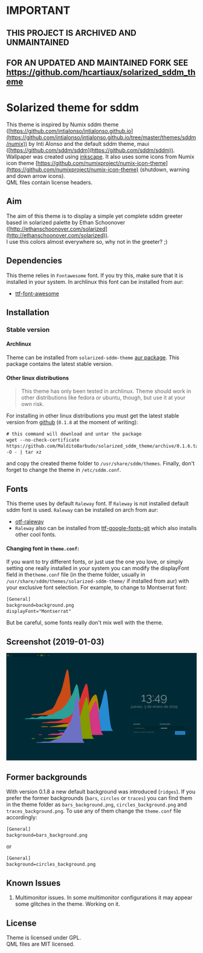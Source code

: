 # IMPORTANT

## THIS PROJECT IS ARCHIVED AND UNMAINTAINED
## FOR AN UPDATED AND MAINTAINED FORK SEE https://github.com/hcartiaux/solarized_sddm_theme

# Solarized theme for sddm

This theme is inspired by Numix sddm theme
([https://github.com/intialonso/intialonso.github.io](https://github.com/intialonso/intialonso.github.io/tree/master/themes/sddm/numix))
by Inti Alonso and the default sddm theme, maui ([https://github.com/sddm/sddm](https://github.com/sddm/sddm)).
Wallpaper was created using [inkscape](https://inkscape.org).
It also uses some icons from Numix icon theme
[https://github.com/numixproject/numix-icon-theme](https://github.com/numixproject/numix-icon-theme)
(shutdown, warning and down arrow icons).  
QML files contain license headers.  

## Aim
The aim of this theme is to display a simple yet complete sddm greeter based in
solarized palette by Ethan Schoonover
([http://ethanschoonover.com/solarized](http://ethanschoonover.com/solarized)).  
I use this colors almost everywhere so, why not in the greeter? ;)

## Dependencies
This theme relies in `Fontawesome` font. If you try this, make sure that it is
installed in your system. In archlinux this font can be installed from aur:  

- [ttf-font-awesome](https://aur.archlinux.org/packages/ttf-font-awesome)  

## Installation

### Stable version

#### Archlinux

Theme can be installed from `solarized-sddm-theme`
[aur package](https://aur.archlinux.org/packages/solarized-sddm-theme/). This
package contains the latest stable version.

#### Other linux distributions

  > This theme has only been tested in archlinux. Theme should work in other
    distributions like fedora or ubuntu, though, but use it at your own risk.

For installing in other linux distributions you must get the latest stable version
from [github](https://github.com/MalditoBarbudo/solarized_sddm_theme/releases)
(`0.1.8` at the moment of writing):

```
# this command will download and untar the package
wget --no-check-certificate https://github.com/MalditoBarbudo/solarized_sddm_theme/archive/0.1.6.tar.gz -O - | tar xz
```

and copy the created theme folder to `/usr/share/sddm/themes`.
Finally, don't forget to change the theme in `/etc/sddm.conf`.

## Fonts

This theme uses by default `Raleway` font. If `Raleway` is not installed
default sddm font is used. `Raleway` can be installed on arch from aur:

- [otf-raleway](https://aur.archlinux.org/packages/otf-raleway/)  
- `Raleway` also can be installed from
  [ttf-google-fonts-git](https://aur.archlinux.org/packages/ttf-google-fonts-git/)
  which also installs other cool fonts.

#### Changing font in `theme.conf`:
If you want to try different fonts, or just use the
one you love, or simply setting one really installed in your system you can
modify the displayFont field in the`theme.conf` file (in the theme folder,
usually in `/usr/share/sddm/themes/solarized-sddm-theme/` if installed from aur)
with your exclusive font selection. For example, to change to Montserrat font:

```
[General]
background=background.png
displayFont="Montserrat"
```

But be careful, some fonts really don't mix well with the theme.

## Screenshot (2019-01-03)

![screenshot](solarized_sddm_theme.png)

## Former backgrounds

With version 0.1.8 a new default background was introduced (`ridges`). If you
prefer the former backgrounds (`bars`, `circles` or `traces`) you can find them
in the theme folder as `bars_background.png`, `circles_background.png` and
`traces_background.png`.
To use any of them change the `theme.conf` file accordingly:

```
[General]
background=bars_background.png
```
or

```
[General]
background=circles_background.png
```

## Known Issues

1. Multimonitor issues. In some multimonitor configurations it may appear some
   glitches in the theme. Working on it.

## License

Theme is licensed under GPL.  
QML files are MIT licensed.

